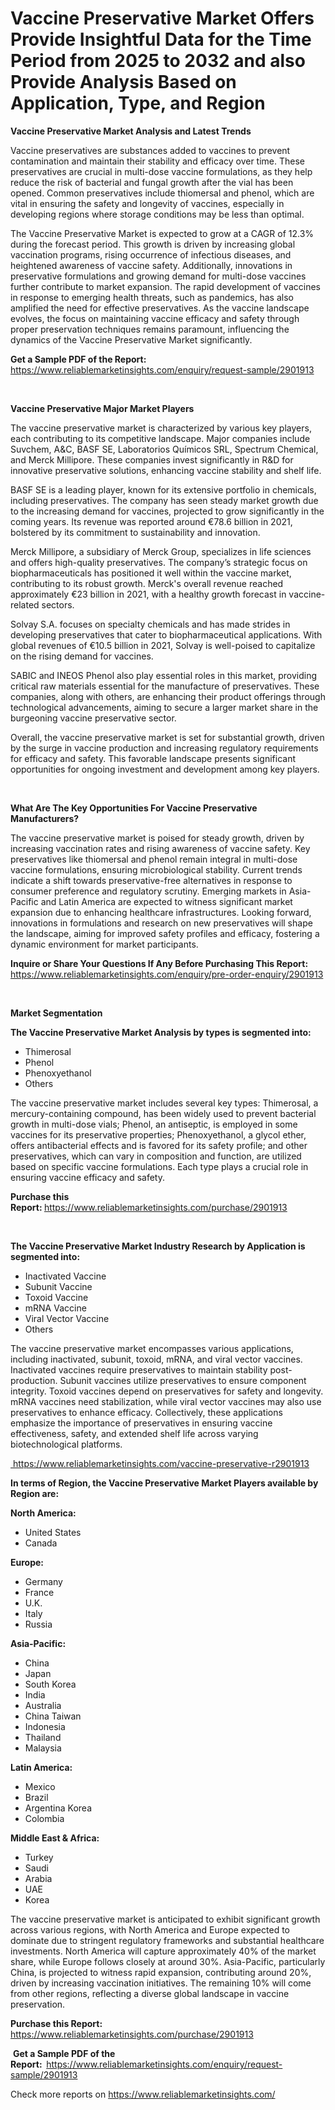 <p><h1>Vaccine Preservative Market Offers Provide Insightful Data for the Time Period from 2025 to 2032 and also Provide Analysis Based on Application, Type, and Region</h1></p><p><strong>Vaccine Preservative Market Analysis and Latest Trends</strong></p>
<p><p>Vaccine preservatives are substances added to vaccines to prevent contamination and maintain their stability and efficacy over time. These preservatives are crucial in multi-dose vaccine formulations, as they help reduce the risk of bacterial and fungal growth after the vial has been opened. Common preservatives include thiomersal and phenol, which are vital in ensuring the safety and longevity of vaccines, especially in developing regions where storage conditions may be less than optimal.</p><p>The Vaccine Preservative Market is expected to grow at a CAGR of 12.3% during the forecast period. This growth is driven by increasing global vaccination programs, rising occurrence of infectious diseases, and heightened awareness of vaccine safety. Additionally, innovations in preservative formulations and growing demand for multi-dose vaccines further contribute to market expansion. The rapid development of vaccines in response to emerging health threats, such as pandemics, has also amplified the need for effective preservatives. As the vaccine landscape evolves, the focus on maintaining vaccine efficacy and safety through proper preservation techniques remains paramount, influencing the dynamics of the Vaccine Preservative Market significantly.</p></p>
<p><strong>Get a Sample PDF of the Report:&nbsp;</strong> <a href="https://www.reliablemarketinsights.com/enquiry/request-sample/2901913?utm_campaign=2891&utm_medium=2&utm_source=Github&utm_content=ia&utm_term=11032025&utm_id=vaccine-preservative">https://www.reliablemarketinsights.com/enquiry/request-sample/2901913</a></p>
<p>&nbsp;</p>
<p><strong>Vaccine Preservative Major Market Players</strong></p>
<p><p>The vaccine preservative market is characterized by various key players, each contributing to its competitive landscape. Major companies include Suvchem, A&C, BASF SE, Laboratorios Químicos SRL, Spectrum Chemical, and Merck Millipore. These companies invest significantly in R&D for innovative preservative solutions, enhancing vaccine stability and shelf life.</p><p>BASF SE is a leading player, known for its extensive portfolio in chemicals, including preservatives. The company has seen steady market growth due to the increasing demand for vaccines, projected to grow significantly in the coming years. Its revenue was reported around €78.6 billion in 2021, bolstered by its commitment to sustainability and innovation.</p><p>Merck Millipore, a subsidiary of Merck Group, specializes in life sciences and offers high-quality preservatives. The company’s strategic focus on biopharmaceuticals has positioned it well within the vaccine market, contributing to its robust growth. Merck's overall revenue reached approximately €23 billion in 2021, with a healthy growth forecast in vaccine-related sectors.</p><p>Solvay S.A. focuses on specialty chemicals and has made strides in developing preservatives that cater to biopharmaceutical applications. With global revenues of €10.5 billion in 2021, Solvay is well-poised to capitalize on the rising demand for vaccines.</p><p>SABIC and INEOS Phenol also play essential roles in this market, providing critical raw materials essential for the manufacture of preservatives. These companies, along with others, are enhancing their product offerings through technological advancements, aiming to secure a larger market share in the burgeoning vaccine preservative sector.</p><p>Overall, the vaccine preservative market is set for substantial growth, driven by the surge in vaccine production and increasing regulatory requirements for efficacy and safety. This favorable landscape presents significant opportunities for ongoing investment and development among key players.</p></p>
<p>&nbsp;</p>
<p><strong>What Are The Key Opportunities For Vaccine Preservative Manufacturers?</strong></p>
<p><p>The vaccine preservative market is poised for steady growth, driven by increasing vaccination rates and rising awareness of vaccine safety. Key preservatives like thiomersal and phenol remain integral in multi-dose vaccine formulations, ensuring microbiological stability. Current trends indicate a shift towards preservative-free alternatives in response to consumer preference and regulatory scrutiny. Emerging markets in Asia-Pacific and Latin America are expected to witness significant market expansion due to enhancing healthcare infrastructures. Looking forward, innovations in formulations and research on new preservatives will shape the landscape, aiming for improved safety profiles and efficacy, fostering a dynamic environment for market participants.</p></p>
<p><strong>Inquire or Share Your Questions If Any Before Purchasing This Report:</strong> <a href="https://www.reliablemarketinsights.com/enquiry/pre-order-enquiry/2901913?utm_campaign=2891&utm_medium=2&utm_source=Github&utm_content=ia&utm_term=11032025&utm_id=vaccine-preservative">https://www.reliablemarketinsights.com/enquiry/pre-order-enquiry/2901913</a></p>
<p>&nbsp;</p>
<p><strong>Market Segmentation</strong></p>
<p><strong>The Vaccine Preservative Market Analysis by types is segmented into:</strong></p>
<p><ul><li>Thimerosal</li><li>Phenol</li><li>Phenoxyethanol</li><li>Others</li></ul></p>
<p><p>The vaccine preservative market includes several key types: Thimerosal, a mercury-containing compound, has been widely used to prevent bacterial growth in multi-dose vials; Phenol, an antiseptic, is employed in some vaccines for its preservative properties; Phenoxyethanol, a glycol ether, offers antibacterial effects and is favored for its safety profile; and other preservatives, which can vary in composition and function, are utilized based on specific vaccine formulations. Each type plays a crucial role in ensuring vaccine efficacy and safety.</p></p>
<p><strong>Purchase this Report:&nbsp;</strong><a href="https://www.reliablemarketinsights.com/purchase/2901913?utm_campaign=2891&utm_medium=2&utm_source=Github&utm_content=ia&utm_term=11032025&utm_id=vaccine-preservative">https://www.reliablemarketinsights.com/purchase/2901913</a></p>
<p>&nbsp;</p>
<p><strong>The Vaccine Preservative Market Industry Research by Application is segmented into:</strong></p>
<p><ul><li>Inactivated Vaccine</li><li>Subunit Vaccine</li><li>Toxoid Vaccine</li><li>mRNA Vaccine</li><li>Viral Vector Vaccine</li><li>Others</li></ul></p>
<p><p>The vaccine preservative market encompasses various applications, including inactivated, subunit, toxoid, mRNA, and viral vector vaccines. Inactivated vaccines require preservatives to maintain stability post-production. Subunit vaccines utilize preservatives to ensure component integrity. Toxoid vaccines depend on preservatives for safety and longevity. mRNA vaccines need stabilization, while viral vector vaccines may also use preservatives to enhance efficacy. Collectively, these applications emphasize the importance of preservatives in ensuring vaccine effectiveness, safety, and extended shelf life across varying biotechnological platforms.</p></p>
<p><a href="https://www.reliablemarketinsights.com/vaccine-preservative-r2901913?utm_campaign=2891&utm_medium=2&utm_source=Github&utm_content=ia&utm_term=11032025&utm_id=vaccine-preservative">&nbsp;https://www.reliablemarketinsights.com/vaccine-preservative-r2901913</a></p>
<p><strong>In terms of Region, the Vaccine Preservative Market Players available by Region are:</strong></p>
<p>
    <p> <strong> North America: </strong>
        <ul>
            <li>United States</li>
            <li>Canada</li>
        </ul>
        </p> 
    <p> <strong> Europe: </strong>
        <ul>
            <li>Germany</li>
            <li>France</li>
            <li>U.K.</li>
            <li>Italy</li>
            <li>Russia</li>
        </ul>
        </p> 
    <p> <strong> Asia-Pacific: </strong>
        <ul>
            <li>China</li>
            <li>Japan</li>
            <li>South Korea</li>
            <li>India</li>
            <li>Australia</li>
            <li>China Taiwan</li>
            <li>Indonesia</li>
            <li>Thailand</li>
            <li>Malaysia</li>
        </ul>
        </p> 
    <p> <strong> Latin America: </strong>
        <ul>
            <li>Mexico</li>
            <li>Brazil</li>
            <li>Argentina Korea</li>
            <li>Colombia</li>
        </ul>
        </p> 
    <p> <strong> Middle East & Africa: </strong>
        <ul>
            <li>Turkey</li>
            <li>Saudi</li>
            <li>Arabia</li>
            <li>UAE</li>
            <li>Korea</li>
        </ul>
    </p>
    </p>
<p><p>The vaccine preservative market is anticipated to exhibit significant growth across various regions, with North America and Europe expected to dominate due to stringent regulatory frameworks and substantial healthcare investments. North America will capture approximately 40% of the market share, while Europe follows closely at around 30%. Asia-Pacific, particularly China, is projected to witness rapid expansion, contributing around 20%, driven by increasing vaccination initiatives. The remaining 10% will come from other regions, reflecting a diverse global landscape in vaccine preservation.</p></p>
<p><strong>Purchase this Report: </strong><a href="https://www.reliablemarketinsights.com/purchase/2901913?utm_campaign=2891&utm_medium=2&utm_source=Github&utm_content=ia&utm_term=11032025&utm_id=vaccine-preservative">https://www.reliablemarketinsights.com/purchase/2901913</a></p>
<p>&nbsp;<strong>Get a Sample PDF of the Report:&nbsp;&nbsp;</strong><a href="https://www.reliablemarketinsights.com/enquiry/request-sample/2901913?utm_campaign=2891&utm_medium=2&utm_source=Github&utm_content=ia&utm_term=11032025&utm_id=vaccine-preservative">https://www.reliablemarketinsights.com/enquiry/request-sample/2901913</a></p>
<p><strong></strong></p>
<p>Check more reports on <a href="https://www.reliablemarketinsights.com/?utm_campaign=2891&utm_medium=2&utm_source=Github&utm_content=ia&utm_term=11032025&utm_id=vaccine-preservative">https://www.reliablemarketinsights.com/</a></p>